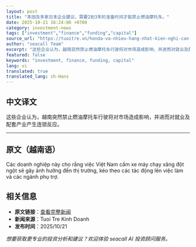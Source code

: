 ```yaml
---
layout: post
title: "本田及多家日本企业建议，需要2到3年的准备时间才能禁止燃油摩托车。"
date: 2025-10-21 16:24:06 +0700
category: investment-news
tags: ["investment","finance","funding","capital"]
source_url: "https://tuoitre.vn/honda-va-nhieu-hang-nhat-kien-nghi-can-co-2-3-nam-chuan-bi-de-cam-xe-may-chay-xang-20251021182031422.htm"
author: "seacall Team"
excerpt: "这些企业认为，越南突然禁止燃油摩托车行驶将对市场造成影响，并进而对就业及配套产业产生连锁反应。..."
featured: false
keywords: "investment, finance, funding, capital"
lang: vi
translated: true
translated_lang: zh-Hans
---
```


## 中文译文

这些企业认为，越南突然禁止燃油摩托车行驶将对市场造成影响，并进而对就业及配套产业产生连锁反应。

---

## 原文（越南语）

Các doanh nghiệp này cho rằng việc Việt Nam cấm xe máy chạy xăng đột ngột sẽ gây ảnh hưởng đến thị trường, kéo theo các tác động lên việc làm và các ngành phụ trợ.

## 相关信息

- **原文链接**：[查看完整新闻](https://tuoitre.vn/honda-va-nhieu-hang-nhat-kien-nghi-can-co-2-3-nam-chuan-bi-de-cam-xe-may-chay-xang-20251021182031422.htm)
- **新闻来源**：Tuoi Tre Kinh Doanh
- **发布时间**：2025/10/21

*想要获取更专业的投资分析和建议？欢迎体验 seacall AI 投资顾问服务。*